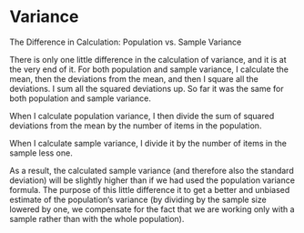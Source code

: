 # Variance

The Difference in Calculation: Population vs. Sample Variance

There is only one little difference in the calculation of variance, and it is at the very end of it. For both population and sample variance, I calculate the mean, then the deviations from the mean, and then I square all the deviations. I sum all the squared deviations up. So far it was the same for both population and sample variance.

When I calculate population variance, I then divide the sum of squared deviations from the mean by the number of items in the population.

When I calculate sample variance, I divide it by the number of items in the sample less one.

As a result, the calculated sample variance (and therefore also the standard deviation) will be slightly higher than if we had used the population variance formula. The purpose of this little difference it to get a better and unbiased estimate of the population‘s variance (by dividing by the sample size lowered by one, we compensate for the fact that we are working only with a sample rather than with the whole population).